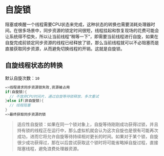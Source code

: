 自旋锁
======
阻塞或唤醒一个线程需要CPU状态来完成，这种状态的转换也需要消耗处理器时间。在很多场景中，同步资源的锁定时间很短，线程挂起和恢复现场的花费可能会让系统得不偿失，所以让当前线程“稍等一下”，即需要当前线程进行自旋，如果在自旋完成前锁定同步资源的线程已经释放了锁，那么当前线程就可以不必阻塞而是直接获取同步资源，从而避免切换线程的开销。这就是自旋锁。

自旋线程状态的转换
------
默认自旋次数：`10`
``` java
=>线程请求同步资源锁失败,资源被占用
if(自旋锁){
  // 不放弃CPU时间片，通过自旋等待锁释放，多次重试
}else if(非自旋锁){
  // 线程阻塞
}
=>最终获取同步资源的锁
```
> 适应性自旋锁：如果在同一个锁对象上，自旋等待刚刚成功获得过锁，并且持有锁的线程正在运行中，那么虚拟机就会认为这次自旋也是很有可能再次成功，进而它将允许自旋等待持续相对更长的时间。如果对于某个锁，自旋很少成功获得过，那在以后尝试获取这个锁时将可能省略掉自旋过程，直接阻塞线程，避免浪费处理器资源。
